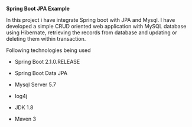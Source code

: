 **Spring Boot JPA Example**

In this project i have integrate Spring boot with JPA and Mysql. 
I have developed a simple CRUD oriented web application with MySQL database using Hibernate, 
retrieving the records from database and updating or deleting them within transaction.

Following technologies being used

* Spring Boot 2.1.0.RELEASE

* Spring Boot Data JPA

* Mysql Server 5.7

* log4j

* JDK 1.8

* Maven 3